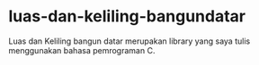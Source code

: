 # luas-dan-keliling-bangundatar
Luas dan Keliling bangun datar merupakan library yang saya tulis menggunakan bahasa pemrograman C.
